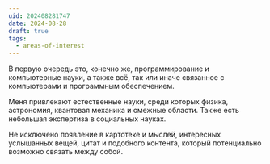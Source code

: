 ```yaml
---
uid: 202408281747
date: 2024-08-28
draft: true
tags:
  - areas-of-interest
---
```


В первую очередь это, конечно же, программирование и компьютерные науки, а также всё, так или иначе связанное с компьютерами и программным обеспечением. 

Меня привлекают естественные науки, среди которых физика, астрономия, квантовая механика и смежные области. Также есть небольшая экспертиза в социальных науках. 

Не исключено появление в картотеке и мыслей, интересных услышанных вещей, цитат и подобного контента, который потенциально возможно связать между собой.
